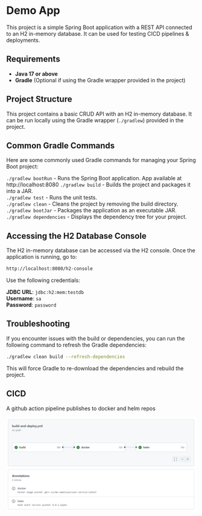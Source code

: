 # Demo App

This project is a simple Spring Boot application with a REST API connected to an H2 in-memory database. It can be used for testing CICD pipelines & deployments.

## Requirements

- **Java 17 or above**
- **Gradle** (Optional if using the Gradle wrapper provided in the project)

## Project Structure

This project contains a basic CRUD API with an H2 in-memory database. It can be run locally using the Gradle wrapper (`./gradlew`) provided in the project.

## Common Gradle Commands

Here are some commonly used Gradle commands for managing your Spring Boot project:

``./gradlew bootRun`` - Runs the Spring Boot application. App available at http://localhost:8080
``./gradlew build`` - Builds the project and packages it into a JAR.  
``./gradlew test`` - Runs the unit tests.  
``./gradlew clean`` - Cleans the project by removing the build directory.  
``./gradlew bootJar`` - Packages the application as an executable JAR.  
``./gradlew dependencies`` - Displays the dependency tree for your project.  



## Accessing the H2 Database Console

The H2 in-memory database can be accessed via the H2 console. Once the application is running, go to:

```bash
http://localhost:8080/h2-console
```

Use the following credentials:

**JDBC URL**: `jdbc:h2:mem:testdb`  
**Username**: `sa`  
**Password**: `password` 



## Troubleshooting
If you encounter issues with the build or dependencies, you can run the following command to refresh the Gradle dependencies:

```bash
./gradlew clean build --refresh-dependencies
```

This will force Gradle to re-download the dependencies and rebuild the project.


## CICD

A github action pipeline publishes to docker and helm repos

![pipeline](.artifacts/build_deploy.png)







